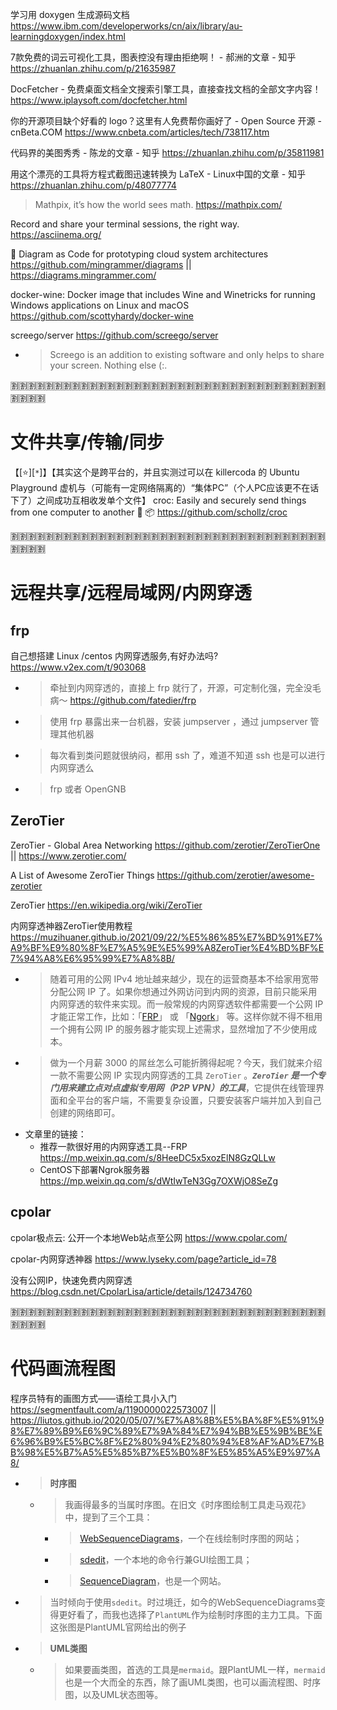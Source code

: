 
学习用 doxygen 生成源码文档 https://www.ibm.com/developerworks/cn/aix/library/au-learningdoxygen/index.html

7款免费的词云可视化工具，图表控没有理由拒绝啊！ - 郝洲的文章 - 知乎 https://zhuanlan.zhihu.com/p/21635987

DocFetcher - 免费桌面文档全文搜索引擎工具，直接查找文档的全部文字内容！ https://www.iplaysoft.com/docfetcher.html

你的开源项目缺个好看的 logo？这里有人免费帮你画好了 - Open Source 开源 - cnBeta.COM https://www.cnbeta.com/articles/tech/738117.htm

代码界的美图秀秀 - 陈龙的文章 - 知乎 https://zhuanlan.zhihu.com/p/35811981

用这个漂亮的工具将方程式截图迅速转换为 LaTeX - Linux中国的文章 - 知乎 https://zhuanlan.zhihu.com/p/48077774
> Mathpix, it’s how the world sees math. https://mathpix.com/

Record and share your terminal sessions, the right way. https://asciinema.org/

🎨 Diagram as Code for prototyping cloud system architectures https://github.com/mingrammer/diagrams || https://diagrams.mingrammer.com/

docker-wine: Docker image that includes Wine and Winetricks for running Windows applications on Linux and macOS https://github.com/scottyhardy/docker-wine

screego/server https://github.com/screego/server
- > Screego is an addition to existing software and only helps to share your screen. Nothing else (:.

:u5272::u5272::u5272::u5272::u5272::u5272::u5272::u5272::u5272::u5272::u5272::u5272::u5272::u5272::u5272::u5272::u5272::u5272::u5272::u5272::u5272::u5272::u5272::u5272::u5272::u5272::u5272::u5272::u5272::u5272::u5272::u5272::u5272::u5272::u5272::u5272::u5272::u5272::u5272::u5272:

# 文件共享/传输/同步

【[:star:][`*`]】【其实这个是跨平台的，并且实测过可以在 killercoda 的 Ubuntu Playground 虚机与（可能有一定网络隔离的）“集体PC”（个人PC应该更不在话下了）之间成功互相收发单个文件】 croc: Easily and securely send things from one computer to another 🐊 📦 https://github.com/schollz/croc

:u5272::u5272::u5272::u5272::u5272::u5272::u5272::u5272::u5272::u5272::u5272::u5272::u5272::u5272::u5272::u5272::u5272::u5272::u5272::u5272::u5272::u5272::u5272::u5272::u5272::u5272::u5272::u5272::u5272::u5272::u5272::u5272::u5272::u5272::u5272::u5272::u5272::u5272::u5272::u5272:

# 远程共享/远程局域网/内网穿透

## frp

自己想搭建 Linux /centos 内网穿透服务,有好办法吗? https://www.v2ex.com/t/903068
- > 牵扯到内网穿透的，直接上 frp 就行了，开源，可定制化强，完全没毛病～ https://github.com/fatedier/frp
- > 使用 frp 暴露出来一台机器，安装 jumpserver ，通过 jumpserver 管理其他机器
- > 每次看到类问题就很纳闷，都用 ssh 了，难道不知道 ssh 也是可以进行内网穿透么
- > frp 或者 OpenGNB

## ZeroTier

ZeroTier - Global Area Networking https://github.com/zerotier/ZeroTierOne || https://www.zerotier.com/

A List of Awesome ZeroTier Things https://github.com/zerotier/awesome-zerotier

ZeroTier https://en.wikipedia.org/wiki/ZeroTier

内网穿透神器ZeroTier使用教程 https://muzihuaner.github.io/2021/09/22/%E5%86%85%E7%BD%91%E7%A9%BF%E9%80%8F%E7%A5%9E%E5%99%A8ZeroTier%E4%BD%BF%E7%94%A8%E6%95%99%E7%A8%8B/
- > 随着可用的公网 IPv4 地址越来越少，现在的运营商基本不给家用宽带分配公网 IP 了。如果你想通过外网访问到内网的资源，目前只能采用内网穿透的软件来实现。而一般常规的内网穿透软件都需要一个公网 IP 才能正常工作，比如：「[FRP](https://mp.weixin.qq.com/s/8HeeDC5x5xozElN8GzQLLw)」 或 「[Ngork](https://mp.weixin.qq.com/s/dWtIwTeN3Gg7OXWjO8SeZg)」 等。这样你就不得不租用一个拥有公网 IP 的服务器才能实现上述需求，显然增加了不少使用成本。
- > 做为一个月薪 3000 的屌丝怎么可能折腾得起呢？今天，我们就来介绍一款不需要公网 IP 实现内网穿透的工具 `ZeroTier` 。***`ZeroTier` 是一个专门用来建立点对点虚拟专用网（P2P VPN）的工具***，它提供在线管理界面和全平台的客户端，不需要复杂设置，只要安装客户端并加入到自己创建的网络即可。
- 文章里的链接：
  * 推荐一款很好用的内网穿透工具--FRP https://mp.weixin.qq.com/s/8HeeDC5x5xozElN8GzQLLw
  * CentOS下部署Ngrok服务器 https://mp.weixin.qq.com/s/dWtIwTeN3Gg7OXWjO8SeZg

## cpolar

cpolar极点云: 公开一个本地Web站点至公网 https://www.cpolar.com/

cpolar-内网穿透神器 https://www.lyseky.com/page?article_id=78

没有公网IP，快速免费内网穿透 https://blog.csdn.net/CpolarLisa/article/details/124734760

:u5272::u5272::u5272::u5272::u5272::u5272::u5272::u5272::u5272::u5272::u5272::u5272::u5272::u5272::u5272::u5272::u5272::u5272::u5272::u5272::u5272::u5272::u5272::u5272::u5272::u5272::u5272::u5272::u5272::u5272::u5272::u5272::u5272::u5272::u5272::u5272::u5272::u5272::u5272::u5272:

# 代码画流程图

程序员特有的画图方式——语绘工具小入门 https://segmentfault.com/a/1190000022573007 || https://liutos.github.io/2020/05/07/%E7%A8%8B%E5%BA%8F%E5%91%98%E7%89%B9%E6%9C%89%E7%9A%84%E7%94%BB%E5%9B%BE%E6%96%B9%E5%BC%8F%E2%80%94%E2%80%94%E8%AF%AD%E7%BB%98%E5%B7%A5%E5%85%B7%E5%B0%8F%E5%85%A5%E9%97%A8/
- > **时序图**
  * > 我画得最多的当属时序图。在旧文《时序图绘制工具走马观花》中，提到了三个工具：
    + > [WebSequenceDiagrams](https://www.websequencediagrams.com/)，一个在线绘制时序图的网站；
    + > [sdedit](http://sdedit.sourceforge.net/)，一个本地的命令行兼GUI绘图工具；
    + > [SequenceDiagram](https://sequencediagram.org/)，也是一个网站。
- > 当时倾向于使用`sdedit`。时过境迁，如今的WebSequenceDiagrams变得更好看了，而我也选择了`PlantUML`作为绘制时序图的主力工具。下面这张图是PlantUML官网给出的例子
- > **UML类图**
  * > 如果要画类图，首选的工具是`mermaid`。跟PlantUML一样，`mermaid`也是一个大而全的东西，除了画UML类图，也可以画流程图、时序图，以及UML状态图等。
